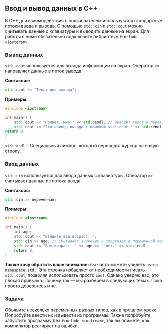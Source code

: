 ﻿## Ввод и вывод данных в C++
В C++ для взаимодействия с пользователем используются стандартные потоки ввода и вывода. С помощью `std::cin` и `std::cout` можно считывать данные с клавиатуры и выводить данные на экран. Для работы с ними обязательно подключите библиотеку `#include <iosteram>`.

### Вывод данных
   `std::cout` используется для вывода информации на экран. Оператор `<<` направляет данные в поток вывода.

**Синтаксис:**
```cpp
std::cout << "Текст для вывода";
```

**Примеры:**
```cpp
#include <iostream>

int main() {
    std::cout << "Привет, мир!" << std::endl; // Выводит текст и переводит строку
    std::cout << "Это пример вывода с помощью std::cout." << std::endl;
return 0;
}
```

`std::endl` – Специальный символ, который переводит курсор на новую строку.

### Ввод данных
   `std::cin` используется для ввода данных с клавиатуры. Оператор `>>` считывает данные из потока ввода.

**Синтаксис:**
```cpp
std::cin >> переменная;
```

**Примеры:**
```cpp
#include <iostream>

int main() {
    int age;
    std::cout << "Введите ваш возраст: ";
    std::cin >> age; // Считывает значение и сохраняет в переменной age
    std::cout << "Ваш возраст: " << age << " лет." << std::endl;
    return 0;
}
```

**Также хочу обратить ваше внимание:** вы часто можете увидеть `using namespace std;`. Эта строчка избавляет от необходимости писать `std::cout`, позволяя использовать просто `cout`. Однако уверяю вас, это плохая привычка. Почему так — мы разберем в следующих темах. Пока просто доверьтесь мне.

### Задача
Объявите несколько переменных разных типов, как в прошлом уроке. Попробуйте ввести их и вывести из программы. Также попробуйте запустить программу без `#include <iostream>`, так вы поймете, как компилятор реагирует на ошибки.
